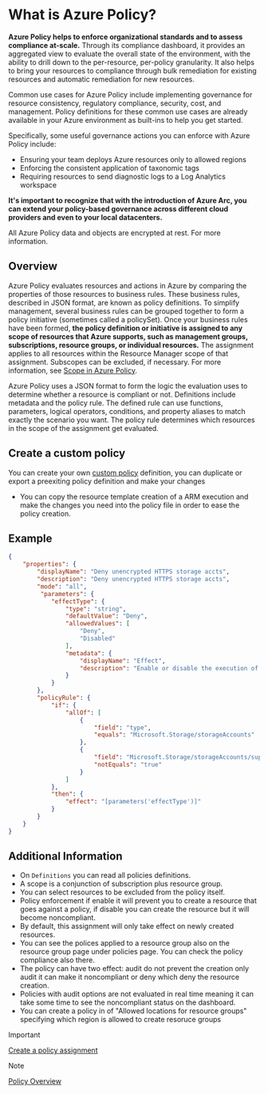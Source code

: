 # What is Azure Policy?

**Azure Policy helps to enforce organizational standards and to assess compliance at-scale.** Through its compliance dashboard, it provides an aggregated view to evaluate the overall state of the environment, with the ability to drill down to the per-resource, per-policy granularity. It also helps to bring your resources to compliance through bulk remediation for existing resources and automatic remediation for new resources.

Common use cases for Azure Policy include implementing governance for resource consistency, regulatory compliance, security, cost, and management. Policy definitions for these common use cases are already available in your Azure environment as built-ins to help you get started.

Specifically, some useful governance actions you can enforce with Azure Policy include:

- Ensuring your team deploys Azure resources only to allowed regions
- Enforcing the consistent application of taxonomic tags
- Requiring resources to send diagnostic logs to a Log Analytics workspace

**It's important to recognize that with the introduction of Azure Arc, you can extend your policy-based governance across different cloud providers and even to your local datacenters.**

All Azure Policy data and objects are encrypted at rest. For more information.

## Overview

Azure Policy evaluates resources and actions in Azure by comparing the properties of those resources to business rules. These business rules, described in JSON format, are known as policy definitions. To simplify management, several business rules can be grouped together to form a policy initiative (sometimes called a policySet). Once your business rules have been formed, **the policy definition or initiative is assigned to any scope of resources that Azure supports, such as management groups, subscriptions, resource groups, or individual resources.** The assignment applies to all resources within the Resource Manager scope of that assignment. Subscopes can be excluded, if necessary. For more information, see [Scope in Azure Policy](../Extras/Understand%20management%20scope.md).

Azure Policy uses a JSON format to form the logic the evaluation uses to determine whether a resource is compliant or not. Definitions include metadata and the policy rule. The defined rule can use functions, parameters, logical operators, conditions, and property aliases to match exactly the scenario you want. The policy rule determines which resources in the scope of the assignment get evaluated.

## Create a custom policy

You can create your own [custom policy](https://learn.microsoft.com/en-us/azure/governance/policy/tutorials/create-and-manage#implement-a-new-custom-policy) definition, you can duplicate or export a preexiting policy definition and make your changes

- You can copy the resource template creation of a ARM execution and make the changes you need into the policy file in order to ease the policy creation.

## Example

```json
{
    "properties": {
        "displayName": "Deny unencrypted HTTPS storage accts",
        "description": "Deny unencrypted HTTPS storage accts",
        "mode": "all",
         "parameters": {
            "effectType": {
                "type": "string",
                "defaultValue": "Deny",
                "allowedValues": [
                    "Deny",
                    "Disabled"
                ],
                "metadata": {
                    "displayName": "Effect",
                    "description": "Enable or disable the execution of the policy"
                }
            }
        },
        "policyRule": {
            "if": {
                "allOf": [
                    {
                        "field": "type",
                        "equals": "Microsoft.Storage/storageAccounts"
                    },
                    {
                        "field": "Microsoft.Storage/storageAccounts/supportsHttpsTrafficOnly",
                        "notEquals": "true"
                    }
                ]
            },
            "then": {
                "effect": "[parameters('effectType')]"
            }
        }
    }
}
```

## Additional Information

- On `Definitions` you can read all policies definitions.
- A scope is a conjunction of subscription plus resource group.
- You can select resources to be excluded from the policy itself.
- Policy enforcement if enable it will prevent you to create a resource that goes against a policy, if disable you can create the resource but it will become noncompliant.
- By default, this assignment will only take effect on newly created resources.
- You can see the polices applied to a resource group also on the resource group page under policies page. You can check the policy compliance also there.
- The policy can have two effect: audit do not prevent the creation only audit it can make it noncompliant or deny which deny the resource creation.
- Policies with audit options are not evaluated in real time meaning it can take some time to see the noncompliant status on the dashboard.
- You can create a policy in of "Allowed locations for resource groups" specifying which region is allowed to create resoruce groups

>[!IMPORTANT]
>[Create a policy assignment](https://learn.microsoft.com/en-gb/azure/governance/policy/assign-policy-portal)
<!-- MD028/no-blanks-blockquote -->
>[!NOTE]
> [Policy Overview](https://learn.microsoft.com/en-us/azure/governance/policy/overview)
